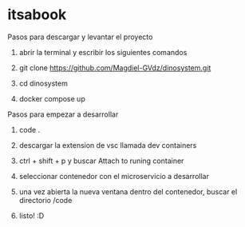 # itsabook

Pasos para descargar y levantar el proyecto

1. abrir la terminal y escribir los siguientes comandos

2. git clone https://github.com/Magdiel-GVdz/dinosystem.git

3. cd dinosystem

3. docker compose up

Pasos para empezar a desarrollar

1. code .

2. descargar la extension de vsc llamada dev containers

3. ctrl + shift + p y buscar Attach to runing container

4. seleccionar contenedor con el microservicio a desarrollar

5. una vez abierta la nueva ventana dentro del contenedor, buscar el directorio /code

6. listo! :D